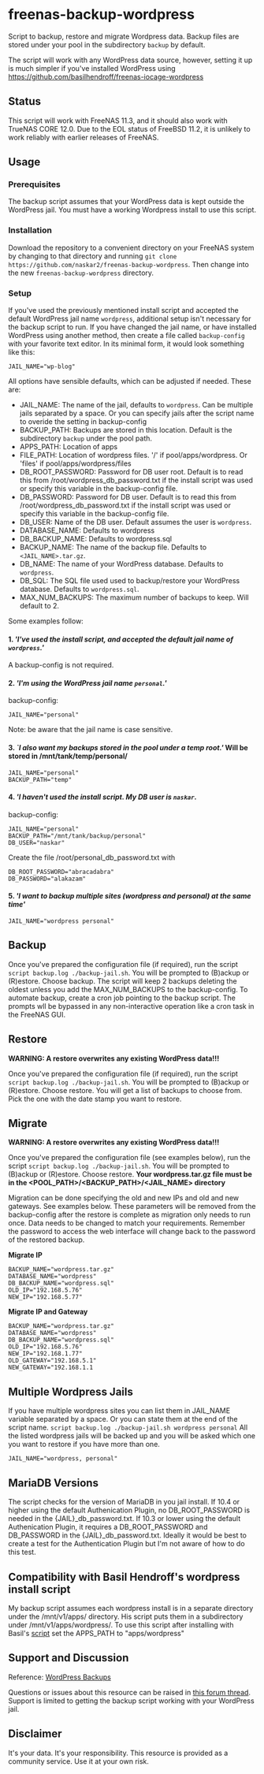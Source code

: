 # freenas-backup-wordpress
Script to backup, restore and migrate Wordpress data. Backup files are stored under your pool in the subdirectory `backup` by default.

The script will work with any WordPress data source, however, setting it up is much simpler if you've installed WordPress using https://github.com/basilhendroff/freenas-iocage-wordpress

## Status
This script will work with FreeNAS 11.3, and it should also work with TrueNAS CORE 12.0.  Due to the EOL status of FreeBSD 11.2, it is unlikely to work reliably with earlier releases of FreeNAS.

## Usage

### Prerequisites
The backup script assumes that your WordPress data is kept outside the WordPress jail.
You must have a working Wordpress install to use this script.

### Installation
Download the repository to a convenient directory on your FreeNAS system by changing to that directory and running `git clone https://github.com/naskar2/freenas-backup-wordpress`.  Then change into the new `freenas-backup-wordpress` directory.

### Setup
If you've used the previously mentioned install script and accepted the default WordPress jail name `wordpress`, additional setup isn't necessary for the backup script to run. If you have changed the jail name, or have installed WordPress using another method, then create a file called `backup-config` with your favorite text editor.  In its minimal form, it would look something like this:

```
JAIL_NAME="wp-blog"
```
All options have sensible defaults, which can be adjusted if needed. These are:

- JAIL_NAME: The name of the jail, defaults to `wordpress`. Can be multiple jails separated by a space. Or you can specify jails after the script name to overide the setting in backup-config
- BACKUP_PATH: Backups are stored in this location. Default is the subdirectory `backup` under the pool path.
- APPS_PATH: Location of apps
- FILE_PATH: Location of wordpress files. '/' if pool/apps/wordpress. Or 'files' if pool/apps/wordpress/files
- DB_ROOT_PASSWORD: Password for DB user root. Default is to read this from /root/wordpress_db_password.txt if the install script was used or specify this variable in the backup-config file. 
- DB_PASSWORD: Password for DB user. Default is to read this from /root/wordpress_db_password.txt if the install script was used or specify this variable in the backup-config file. 
- DB_USER: Name of the DB user. Default assumes the user is `wordpress`.
- DATABASE_NAME: Defaults to wordpress
- DB_BACKUP_NAME: Defaults to wordpress.sql
- BACKUP_NAME: The name of the backup file. Defaults to `<JAIL_NAME>.tar.gz`. 
- DB_NAME: The name of your WordPress database. Defaults to `wordpress`.
- DB_SQL: The SQL file used used to backup/restore your WordPress database. Defaults to `wordpress.sql`.
- MAX_NUM_BACKUPS: The maximum number of backups to keep.  Will default to 2.

Some examples follow:

#### 1. *'I've used the install script, and accepted the default jail name of `wordpress`.'*
A backup-config is not required.

#### 2. *'I'm using the WordPress jail name `personal`.'*
backup-config:
```
JAIL_NAME="personal"
```
Note: be aware that the jail name is case sensitive.

#### 3. *`I also want my backups stored in the pool under a temp root.'* Will be stored in /mnt/tank/temp/personal/
```
JAIL_NAME="personal"
BACKUP_PATH="temp"
```

#### 4. *'I haven't used the install script. My DB user is `naskar`.*
backup-config:
```
JAIL_NAME="personal"
BACKUP_PATH="/mnt/tank/backup/personal"
DB_USER="naskar"
```

Create the file /root/personal_db_password.txt with
```
DB_ROOT_PASSWORD="abracadabra"
DB_PASSWORD="alakazam"
```

#### 5. *'I want to backup multiple sites (wordpress and personal) at the same time'*
```
JAIL_NAME="wordpress personal"
```

## Backup
Once you've prepared the configuration file (if required), run the script `script backup.log ./backup-jail.sh`. You will be prompted to (B)ackup or (R)estore. Choose backup. 
The script will keep 2 backups deleting the oldest unless you add the MAX_NUM_BACKUPS to the backup-config. 
To automate backup, create a cron job pointing to the backup script. The prompts wll be bypassed in any non-interactive operation like a cron task in the FreeNAS GUI.

## Restore
**WARNING: A restore overwrites any existing WordPress data!!!**

Once you've prepared the configuration file (if required), run the script `script backup.log ./backup-jail.sh`. You will be prompted to (B)ackup or (R)estore. Choose restore.
You will get a list of backups to choose from. Pick the one with the date stamp you want to restore.


## Migrate
**WARNING: A restore overwrites any existing WordPress data!!!**

Once you've prepared the configuration file (see examples below), run the script `script backup.log ./backup-jail.sh`. You will be prompted to (B)ackup or (R)estore. Choose restore.
**Your wordpress.tar.gz file must be in the <POOL_PATH>/<BACKUP_PATH>/<JAIL_NAME> directory**

Migration can be done specifying the old and new IPs and old and new gateways. See examples below.
These parameters will be removed from the backup-config after the restore is complete as migration only needs to run once.
Data needs to be changed to match your requirements. Remember the password to access the web interface will change back to the password of the restored backup.

**Migrate IP**
```
BACKUP_NAME="wordpress.tar.gz"
DATABASE_NAME="wordpress"
DB_BACKUP_NAME="wordpress.sql"
OLD_IP="192.168.5.76"
NEW_IP="192.168.5.77"
```

**Migrate IP and Gateway**
```
BACKUP_NAME="wordpress.tar.gz"
DATABASE_NAME="wordpress"
DB_BACKUP_NAME="wordpress.sql"
OLD_IP="192.168.5.76"
NEW_IP="192.168.1.77"
OLD_GATEWAY="192.168.5.1"
NEW_GATEWAY="192.168.1.1
```

## Multiple Wordpress Jails
If you have multiple wordpress sites you can list them in JAIL_NAME variable separated by a space.  Or you can state them at the end of the script name. `script backup.log ./backup-jail.sh wordpress personal`
All the listed wordpress jails will be backed up and you will be asked which one you want to restore if you have more than one. 
```
JAIL_NAME="wordpress, personal"
```

## MariaDB Versions
The script checks for the version of MariaDB in you jail install.  If 10.4 or higher using the default Authenication Plugin, no DB_ROOT_PASSWORD is needed in the {JAIL}_db_password.txt.
If 10.3 or lower using the default Authenication Plugin, it requires a DB_ROOT_PASSWORD and DB_PASSWORD in the {JAIL}_db_password.txt.
Ideally it would be best to create a test for the Authentication Plugin but I'm not aware of how to do this test.

## Compatibility with Basil Hendroff's wordpress install script
My backup script assumes each wordpress install is in a separate directory under the /mnt/v1/apps/ directory.
His script puts them in a subdirectory under /mnt/v1/apps/wordpress/.
To use this script after installing with Basil's [script](https://github.com/basilhendroff/freenas-iocage-wordpress) set the APPS_PATH to "apps/wordpress"

## Support and Discussion
Reference: [WordPress Backups](https://wordpress.org/support/article/wordpress-backups/)

Questions or issues about this resource can be raised in [this forum thread](https://www.ixsystems.com/community/threads/wordpress-backup-restore-and-migrate-script.87776/). Support is limited to getting the backup script working with your WordPress jail. 

## Disclaimer
It's your data. It's your responsibility. This resource is provided as a community service. Use it at your own risk.

